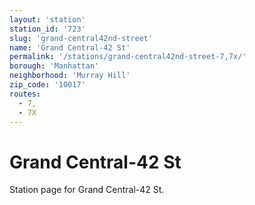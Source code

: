 ```yaml
---
layout: 'station'
station_id: '723'
slug: 'grand-central42nd-street'
name: 'Grand Central-42 St'
permalink: '/stations/grand-central42nd-street-7,7x/'
borough: 'Manhattan'
neighborhood: 'Murray Hill'
zip_code: '10017'
routes:
  - 7,
  - 7X
---
```

# Grand Central-42 St

Station page for Grand Central-42 St.
